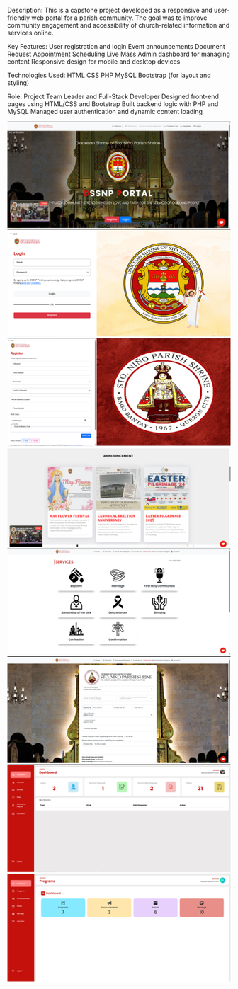 Description:
This is a capstone project developed as a responsive and user-friendly web portal for a parish community. The goal was to improve community engagement and accessibility of church-related information and services online.

Key Features:
User registration and login
Event announcements
Document Request
Appointment Scheduling
Live Mass
Admin dashboard for managing content
Responsive design for mobile and desktop devices

Technologies Used:
HTML
CSS
PHP
MySQL
Bootstrap (for layout and styling)

Role:
Project Team Leader and Full-Stack Developer
Designed front-end pages using HTML/CSS and Bootstrap
Built backend logic with PHP and MySQL
Managed user authentication and dynamic content loading


![Home Page Screenshot](https://github.com/maki-appdev/Parish-Portal/blob/main/Home%20Page.png)
![Login Page Screenshot](https://github.com/maki-appdev/Parish-Portal/blob/main/Login%20Page.png)
![Register Page Screenshot](https://github.com/maki-appdev/Parish-Portal/blob/main/Register%20Page.png)
![Event Announcement Page Screenshot](https://github.com/maki-appdev/Parish-Portal/blob/main/Event%20announcements%20.png)
![Appointment Scheduling Page Screenshot](https://github.com/maki-appdev/Parish-Portal/blob/main/Appointment%20Scheduling.png)
![Document Request Page Screenshot](https://github.com/maki-appdev/Parish-Portal/blob/main/DocumentRequestPage.png)
![Office Dashboard Page Screenshot](https://github.com/maki-appdev/Parish-Portal/blob/main/OfficeDashboard.png)
![Website Control Dashboard Page Screenshot](https://github.com/maki-appdev/Parish-Portal/blob/main/WebsiteControlDashboard.png)
